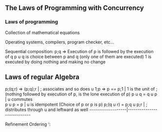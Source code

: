## The Laws of Programming with Concurrency

### Laws of programming
Collection of mathematical equations

Operating systems,
compilers,
program checker,
etc...

Sequential composition: p;q => Execution of p is followed by the execution of q
p u q is choice between p and q (only one of them are executed)
1 is executed by doing nothing and making no change


Laws of regular Algebra
-------------------------------------------------

 p;(q;r) => (p;q);r | ; associates and so does u 
 1;p => p == p;1   | 1 is the unit of ; (nothing followed by execution of p, is the lone execution of p)
 p u q = q u p     | u commutes                 
 p u p = p | u is idempotent (Choice of p or p is p) 
 p;(q u r) = p;q u p;r | ; distributes through u and leftward as well
-------------------|----------------------------

Refinement Ordering &#2264; :
